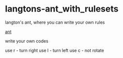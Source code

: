# langtons-ant_with_rulesets

langton's ant, where you can write your own rules

[ant](https://en.wikipedia.org/wiki/Langton%27s_ant)

write your own codes

use r - turn right
use l - turn left
use c - not rotate
